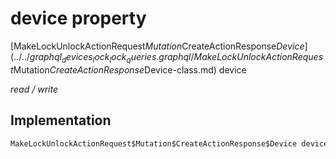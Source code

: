 


# device property






[MakeLockUnlockActionRequest$Mutation$CreateActionResponse$Device](../../graphql_devices_lock_lock_queries.graphql/MakeLockUnlockActionRequest$Mutation$CreateActionResponse$Device-class.md) device
  
_read / write_






## Implementation

```dart
MakeLockUnlockActionRequest$Mutation$CreateActionResponse$Device device;


```







